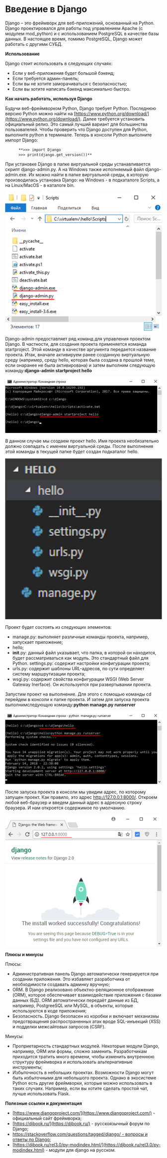 # **Введение в Django**

Django – это фреймворк для веб-приложений, основанный на Python. Django проектировался для работы под управлением Apache (с модулем mod_python) и с использованием PostgreSQL в качестве базы данных. В настоящее время, помимо PostgreSQL, Django может работать с другими СУБД.

**Использование**

Django стоит использовать в следующих случаях:

- Если у веб-приложения будет большой бэкенд;
- Если требуется админ-панель;
- Если вы не хотите заморачиваться с безопасностью;
- Если вы хотите написать бэкенд максимально быстро.

**Как начать работать, используя Django**

Будучи веб-фреймворком Python, Django требует Python. Последнюю версию Python можно найти на [https://www.python.org/download/](https://www.python.org/download/).
Далее требуется установить официальный релиз. Это самый лучший вариант для большинства пользователей.
Чтобы проверить что Django доступен для Python, выполните python в терминале. Теперь в консоли Python выполните импорт Django:

          **>>> import Django
          >>> print(django.get_version())**

При установке Django в папке виртуальной среды устанавливается 
скрипт django-admin.py. 
А на Windows также исполняемый файл django-admin.exe. Их можно найти в папке виртуальной среды, в которую производилась установка Django: на Windows - в подкаталоге Scripts, а на Linux/MacOS - в каталоге bin.

![Рисунок 1](1.png)

Django-admin предоставляет ряд команд для управления проектом Django. В частности, для создания проекта применяется команда startproject. 
Этой команде в качестве аргумента передается название проекта.
Итак, вначале активируем ранее созданную виртуальную среду (например, среду hello, которая была создана в прошлой теме, если онаранее не была активирована) и затем выполним следующую команду:**django-admin startproject hello**

![Рисунок 2](2.png)

В данном случае мы создаем проект hello. Имя проекта необязательно должно совпадать с именем виртуальной среды. После выполнения этой команды в текущей папке будет создан подкаталог hello.

![Рисунок 3](3.png)

Проект будет состоять из следующих элементов:

- manage.py: выполняет различные команды проекта, например, запускает приложение;
- hello;
- __init__.py: данный файл указывает, что папка, в которой он
находится, будет рассматриваться как модуль. Это стандартный файл для
Python. settings.py: содержит настройки конфигурации проекта;
- urls.py: содержит шаблоны URL-адресов, по сути определяет систему маршрутизации проекта;
- wsgi.py: содержит свойства конфигурации WSGI (Web Server Gateway Inerface). Он используется при развертывании проекта.

Запустим проект на выполнение. Для этого с помощью команды cd перейдем в консоли к папке проекта. И затем для запуска проекта выполнимследующую команду:**python manage.py runserver**

![Рисунок 4](4.png)

После запуска проекта в консоли мы увидим адрес, по которому запущен проект. Как правило, это адрес http://127.0.0.1:8000/. 
Откроем любой веб-браузер и введем данный адрес в адресную строку браузера. И нам откроется содержимое по умолчанию.

![Рисунок 5](5.png)

**Плюсы и минусы**

Плюсы:

- Административная панель Django автоматически генерируется при создании приложения. Это избавляет разработчика от необходимости
создавать админку вручную;
- ORM. В Django реализовано объектно-реляционное отображение
(ORM), которое обеспечивает взаимодействие приложения с базами данных
(БД). ORM автоматически передаёт данные из БД, например, PostgreeSQL или MySQL, в объекты, которые используются в коде приложения;
- Безопасность. Django безопасен из коробки и включает
механизмы предотвращения распространенных атак вроде SQL-инъекций (XSS) и подделки межсайтовых запросов (CSRF).

Минусы:

- Проприетарность стандартных модулей. Некоторые модули Django, например, ORM или формы, сложно заменить. Разработчикам приходится
тратить много времени, чтобы изменить внутреннюю структуру фреймворка и
использовать альтернативные инструменты;
- Избыточность в небольших проектах. Возможности Django могут
быть избыточными для небольшого проекта. Однако в экосистеме Python есть другие фреймворки, которые можно использовать в таких случаях.
Например, если вы хотите сделать простой чат, лучше использовать Flask.

**Полезные ссылки и документация**

- [https://www.djangoproject.com/](https://www.djangoproject.com/) - официальный сайт фреймворка;
- [https://djbook.ru/](https://djbook.ru/) - русскоязычный форум по Django;
- [https://stackoverflow.com/questions/tagged/django/ - вопросы и ответы по Django](https://stackoverflow.com/questions/tagged/django/);
- [https://djbook.ru/rel3.0/py-modindex.html/](https://djbook.ru/rel3.0/py-modindex.html) - модули для django на русском.